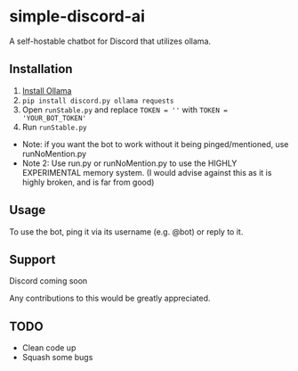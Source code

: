 # simple-discord-ai
A self-hostable chatbot for Discord that utilizes ollama.

## Installation
1. [Install Ollama](https://ollama.com/download/)
2. `pip install discord.py ollama requests`
3. Open `runStable.py` and replace `TOKEN = ''` with `TOKEN = 'YOUR_BOT_TOKEN'`
4. Run `runStable.py`
- Note: if you want the bot to work without it being pinged/mentioned, use runNoMention.py
- Note 2: Use run.py or runNoMention.py to use the HIGHLY EXPERIMENTAL memory system. (I would advise against this as it is highly broken, and is far from good)

## Usage
To use the bot, ping it via its username (e.g. @bot) or reply to it.

## Support

Discord coming soon

Any contributions to this would be greatly appreciated. 

## TODO
- Clean code up
- Squash some bugs
